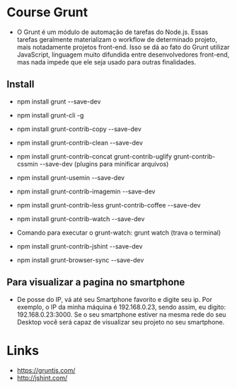 # Course Grunt

* O Grunt é um módulo de automação de tarefas do Node.js. Essas tarefas geralmente materializam o workflow de determinado projeto, mais notadamente projetos front-end. Isso se dá ao fato do Grunt utilizar JavaScript, linguagem muito difundida entre desenvolvedores front-end, mas nada impede que ele seja usado para outras finalidades.

## Install
* npm install grunt --save-dev
* npm install grunt-cli -g
* npm install grunt-contrib-copy --save-dev
* npm install grunt-contrib-clean --save-dev
* npm install grunt-contrib-concat grunt-contrib-uglify grunt-contrib-cssmin --save-dev (plugins para minificar arquivos)
* npm install grunt-usemin --save-dev 
* npm install grunt-contrib-imagemin --save-dev
* npm install grunt-contrib-less grunt-contrib-coffee --save-dev

* npm install grunt-contrib-watch --save-dev
* Comando para executar o grunt-watch: grunt watch (trava o terminal)

* npm install grunt-contrib-jshint --save-dev
* npm install grunt-browser-sync --save-dev

## Para visualizar a pagina no smartphone
* De posse do IP, vá até seu Smartphone favorito e digite seu ip. Por exemplo, o IP da minha máquina é 192.168.0.23, sendo assim, eu digito: 192.168.0.23:3000. Se o seu smartphone estiver na mesma rede do seu Desktop você será capaz de visualizar seu projeto no seu smartphone.

# Links
* https://gruntjs.com/
* http://jshint.com/


